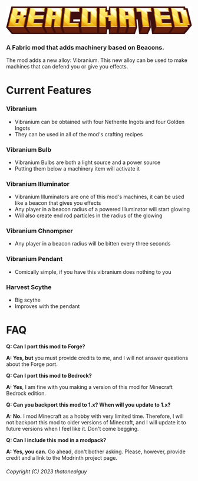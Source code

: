 ![Logo](https://github.com/aconite-studios/beaconated/blob/master/beaconated.png?raw=true)

### A Fabric mod that adds machinery based on Beacons.
The mod adds a new alloy: Vibranium. This new alloy can be used to make machines that can defend you or give you effects.

# Current Features
### Vibranium
- Vibranium can be obtained with four Netherite Ingots and four Golden Ingots
- They can be used in all of the mod's crafting recipes
### Vibranium Bulb
- Vibranium Bulbs are both a light source and a power source
- Putting them below a machinery item will activate it
### Vibranium Illuminator
- Vibranium Illuminators are one of this mod's machines, it can be used like a beacon that gives you effects
- Any player in a beacon radius of a powered Illuminator will start glowing
- Will also create end rod particles in the radius of the glowing
### Vibranium Chnompner
- Any player in a beacon radius will be bitten every three seconds
### Vibranium Pendant
- Comically simple, if you have this vibranium does nothing to you
### Harvest Scythe
- Big scythe
- Improves with the pendant

# FAQ

**Q: Can I port this mod to Forge?**

**A: Yes, but** you must provide credits to me, and I will not answer questions about the Forge port.

**Q: Can I port this mod to Bedrock?**

**A: Yes**, I am fine with you making a version of this mod for Minecraft Bedrock edition.

**Q: Can you backport this mod to 1.x? When will you update to 1.x?**

**A: No.** I mod Minecraft as a hobby with very limited time. Therefore, I will not backport this mod to older versions of Minecraft, and I will update it to future versions when I feel like it. Don't come begging.

**Q: Can I include this mod in a modpack?**

**A: Yes, you can.** Go ahead, don't bother asking. Please, however, provide credit and a link to the Modrinth project page.


###### Copyright (C) 2023 thatoneaiguy
